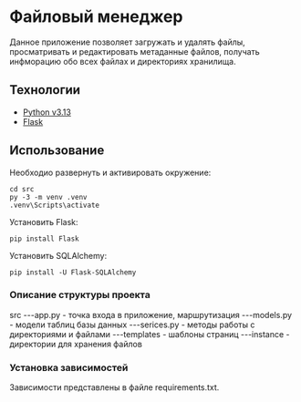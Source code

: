 # Файловый менеджер
Данное приложение позволяет загружать и удалять файлы, просматривать и редактировать метаданные файлов, получать инфморацию обо всех файлах и директориях хранилища.

## Технологии
- [Python v3.13](https://www.python.org/)
- [Flask](https://flask.palletsprojects.com/en/stable/)

## Использование
Необходио развернуть и активировать окружение:
```
cd src
py -3 -m venv .venv
.venv\Scripts\activate
```
Установить Flask:
```
pip install Flask
```

Установить SQLAlchemy:
```
pip install -U Flask-SQLAlchemy
```
### Описание структуры проекта
src
    ---app.py - точка входа в приложение, маршрутизация
    ---models.py - модели таблиц базы данных
    ---serices.py - методы работы с директориями и файлами
    ---templates - шаблоны страниц
    ---instance - директории для хранения файлов

### Установка зависимостей
Зависимости представлены в файле requirements.txt.

